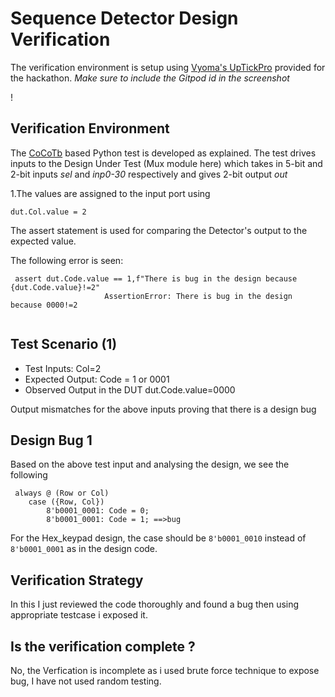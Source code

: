 # Sequence Detector Design Verification

The verification environment is setup using [Vyoma's UpTickPro](https://vyomasystems.com) provided for the hackathon.
*Make sure to include the Gitpod id in the screenshot*

!



## Verification Environment

The [CoCoTb](https://www.cocotb.org/) based Python test is developed as explained. The test drives inputs to the Design Under Test (Mux module here) which takes in 5-bit and 2-bit inputs *sel* and *inp0-30* respectively and gives 2-bit output *out*

1.The values are assigned to the input port using 
```
dut.Col.value = 2

```
The assert statement is used for comparing the Detector's output to the expected value.

The following error is seen:
```
 assert dut.Code.value == 1,f"There is bug in the design because {dut.Code.value}!=2"
                     AssertionError: There is bug in the design because 0000!=2
                     
```

## Test Scenario **(1)**
- Test Inputs: Col=2 
- Expected Output: Code = 1 or 0001
- Observed Output in the DUT dut.Code.value=0000

Output mismatches for the above inputs proving that there is a design bug

## Design Bug 1
Based on the above test input and analysing the design, we see the following

```
 always @ (Row or Col)
    case ({Row, Col})
        8'b0001_0001: Code = 0; 
        8'b0001_0001: Code = 1; ==>bug

```
For the Hex_keypad design, the case should be ```8'b0001_0010``` instead of ```8'b0001_0001``` as in the design code.


## Verification Strategy
In this I just reviewed the code thoroughly and found a bug then using appropriate testcase i exposed it.

## Is the verification complete ?
No, the Verfication is incomplete as i used brute force technique to expose bug, I have not used random testing.
